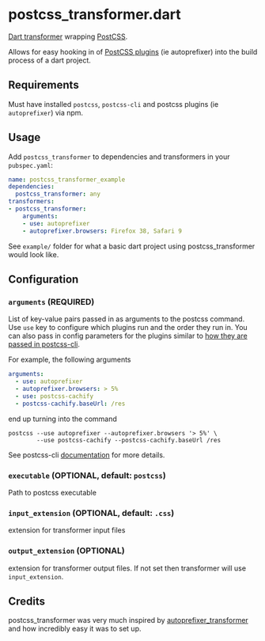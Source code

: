 # postcss_transformer.dart

[Dart transformer](https://www.dartlang.org/tools/pub/glossary.html#transformer) wrapping [PostCSS](https://github.com/postcss/postcss).

Allows for easy hooking in of [PostCSS plugins](http://postcss.parts/) (ie autoprefixer) into the build process of a dart project.

## Requirements
Must have installed `postcss`, `postcss-cli` and postcss plugins (ie `autoprefixer`) via npm.

## Usage
Add `postcss_transformer` to dependencies and transformers in your `pubspec.yaml`:
```yaml
name: postcss_transformer_example
dependencies:
  postcss_transformer: any
transformers:
- postcss_transformer:
    arguments:
    - use: autoprefixer
    - autoprefixer.browsers: Firefox 38, Safari 9
```
See `example/` folder for what a basic dart project using postcss_transformer would look like.

## Configuration
### `arguments` (REQUIRED)
List of key-value pairs passed in as arguments to the postcss command. Use `use` key to configure which plugins run and the order they run in. You can also pass in config parameters for the plugins similar to [how they are passed in postcss-cli](https://github.com/code42day/postcss-cli#examples).

For example, the following arguments
```yaml
arguments:
  - use: autoprefixer
  - autoprefixer.browsers: > 5%
  - use: postcss-cachify
  - postcss-cachify.baseUrl: /res
```
end up turning into the command
```
postcss --use autoprefixer --autoprefixer.browsers '> 5%' \
        --use postcss-cachify --postcss-cachify.baseUrl /res
```

See postcss-cli [documentation](https://github.com/code42day/postcss-cli#usage) for more details.
### `executable` (OPTIONAL, default: `postcss`)
Path to postcss executable
### `input_extension` (OPTIONAL, default: `.css`)
extension for transformer input files
### `output_extension` (OPTIONAL)
extension for transformer output files. If not set then transformer will use `input_extension`.

## Credits
postcss_transformer was very much inspired by [autoprefixer_transformer](https://github.com/localvoid/autoprefixer_transformer) and how incredibly easy it was to set up.
